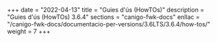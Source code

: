 +++
date        = "2022-04-13"
title       = "Guies d'ús (HowTOs)"
description = "Guies d'ús (HowTOs) 3.6.4"
sections    = "canigo-fwk-docs"
enllac      = "/canigo-fwk-docs/documentacio-per-versions/3.6LTS/3.6.4/how-tos/"
weight      = 7
+++
